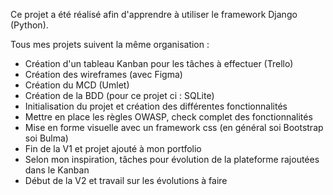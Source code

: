 Ce projet a été réalisé afin d'apprendre à utiliser le framework Django (Python). 

Tous mes projets suivent la même organisation : 

- Création d'un tableau Kanban pour les tâches à effectuer (Trello)
- Création des wireframes (avec Figma)
- Création du MCD (Umlet)
- Création de la BDD (pour ce projet ci : SQLite) 
- Initialisation du projet et création des différentes fonctionnalités
- Mettre en place les règles OWASP, check complet des fonctionnalités
- Mise en forme visuelle avec un framework css (en général soi Bootstrap soi Bulma)
- Fin de la V1 et projet ajouté à mon portfolio
- Selon mon inspiration, tâches pour évolution de la plateforme rajoutées dans le Kanban
- Début de la V2 et travail sur les évolutions à faire 
